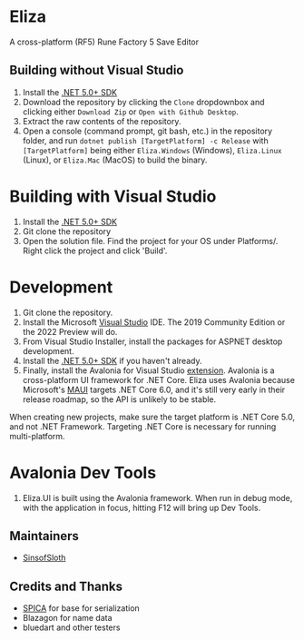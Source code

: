 # Eliza
A cross-platform (RF5) Rune Factory 5 Save Editor

## Building without Visual Studio
1. Install the [.NET 5.0+ SDK](https://dotnet.microsoft.com/download/dotnet/5.0)
2. Download the repository by clicking the ``Clone`` dropdownbox and clicking either ``Download Zip`` or ``Open with Github Desktop``.
3. Extract the raw contents of the repository. 
4. Open a console (command prompt, git bash, etc.) in the repository folder, and run ``dotnet publish [TargetPlatform] -c Release`` with ``[TargetPlatform]`` being either ``Eliza.Windows`` (Windows), ``Eliza.Linux`` (Linux), or ``Eliza.Mac`` (MacOS) to build the binary.

# Building with Visual Studio
1. Install the [.NET 5.0+ SDK](https://dotnet.microsoft.com/download/dotnet/5.0)
2. Git clone the repository
3. Open the solution file. Find the project for your OS under Platforms/. Right click the project and click 'Build'.

# Development
1. Git clone the repository.
2. Install the Microsoft [Visual Studio](https://visualstudio.microsoft.com/) IDE. The 2019 Community Edition or the 2022 Preview will do.
3. From Visual Studio Installer, install the packages for ASPNET desktop development.
4. Install the [.NET 5.0+ SDK](https://dotnet.microsoft.com/download/dotnet/5.0) if you haven't already.
5. Finally, install the Avalonia for Visual Studio [extension](https://marketplace.visualstudio.com/items?itemName=AvaloniaTeam.AvaloniaforVisualStudio). Avalonia is a cross-platform UI framework for .NET Core. Eliza uses Avalonia because Microsoft's [MAUI](https://github.com/dotnet/maui) targets .NET Core 6.0, and it's still very early in their release roadmap, so the API is unlikely to be stable.

When creating new projects, make sure the target platform is .NET Core 5.0, and not .NET Framework. Targeting .NET Core is necessary for running multi-platform.

# Avalonia Dev Tools
1. Eliza.UI is built using the Avalonia framework. When run in debug mode, with the application in focus, hitting F12 will bring up Dev Tools.

## Maintainers
- [SinsofSloth](https://github.com/SinsofSloth)

## Credits and Thanks
- [SPICA](https://github.com/gdkchan/SPICA) for base for serialization
- Blazagon for name data
- bluedart and other testers
